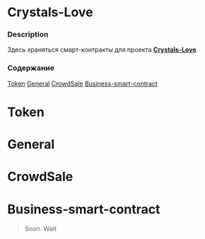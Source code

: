 # Crystals-Love
### Description
Здесь храняться смарт-контракты для проекта [**Crystals-Love**](https://crystals.love/).
### Содержание
 [Token](#Token)
 [General](#General)
 [CrowdSale](#CrowdSale)
 [Business-smart-contract](#Business-smart-contract)
# Token
# General
# CrowdSale
# Business-smart-contract
> Soon. Wait

